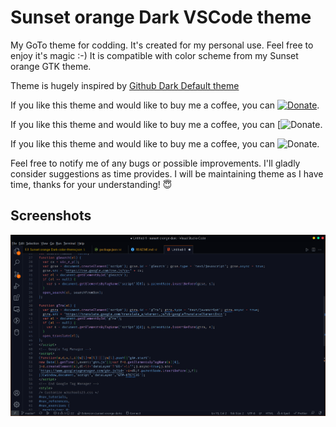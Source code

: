# Sunset orange Dark VSCode theme

My GoTo theme for codding. It's created for my personal use. Feel free to enjoy it's magic :-) It is compatible with color scheme from my Sunset orange GTK theme.

Theme is hugely inspired by [Github Dark Default theme](https://marketplace.visualstudio.com/items?itemName=GitHub.github-vscode-theme)

If you like this theme and would like to buy me a coffee, you can [![Donate](https://img.shields.io/badge/PayPal-me-ff6a00.svg)](https://paypal.me/thekomer).

If you like this theme and would like to buy me a coffee, you can [![Donate](https://img.shields.io/badge/PayPal-Donate-009CDE.svg?style=plastic&logo=paypal).

If you like this theme and would like to buy me a coffee, you can ![Donate](https://img.shields.io/badge/PayPal-Donate-ff6a00.svg?style=flat&logo=paypal).

Feel free to notify me of any bugs or possible improvements. I'll gladly consider suggestions as time provides.
I will be maintaining theme as I have time, thanks for your understanding! 😇

## Screenshots

![Window screenshot](https://raw.githubusercontent.com/thekomer/Sunset-orange-VSCode-theme/master/media/Screenshot.png)
